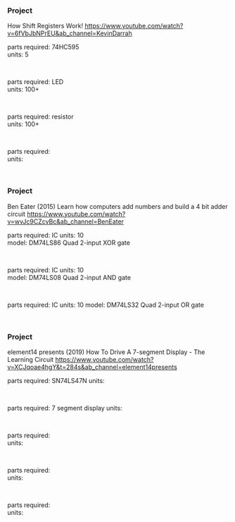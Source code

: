 


### **Project**  
How Shift Registers Work!  https://www.youtube.com/watch?v=6fVbJbNPrEU&ab_channel=KevinDarrah  

parts required: 74HC595  
units: 5  

<br>

parts required: LED  
units: 100+  

<br>

parts required: resistor    
units: 100+    

<br>

parts required:  
units:   

<br>

### **Project** 

Ben Eater (2015) Learn how computers add numbers and build a 4 bit adder circuit https://www.youtube.com/watch?v=wvJc9CZcvBc&ab_channel=BenEater

parts required: IC
units: 10  
model: DM74LS86 Quad 2-input XOR gate

<br>

parts required: IC
units: 10  
model: DM74LS08 Quad 2-input AND gate

<br>

parts required: IC 
units: 10
model: DM74LS32 Quad 2-input OR gate  

<br>

### **Project** 

element14 presents (2019) How To Drive A 7-segment Display - The Learning Circuit https://www.youtube.com/watch?v=XCJqoae4hgY&t=284s&ab_channel=element14presents


parts required:  SN74LS47N 
units:   

<br>


parts required:  7 segment display
units:   

<br>


parts required:  
units:   

<br>


parts required:  
units:   

<br>


parts required:  
units:   

<br>

